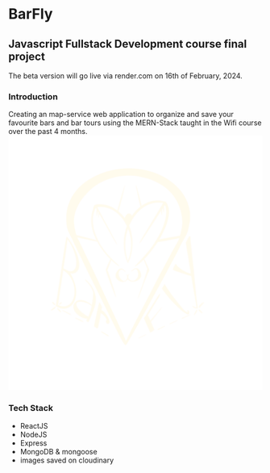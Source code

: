 # BarFly
## Javascript Fullstack Development course final project
The beta version will go live via render.com on 16th of February, 2024.
### Introduction
Creating an map-service web application to organize and save your favourite bars and bar tours using the MERN-Stack taught in the Wifi course over the past 4 months.
![BarFly Logo](BarFly-frontend/BarFly/src/assets/BarFlyLogo%20light.png)
### Tech Stack
- ReactJS
- NodeJS
- Express
- MongoDB & mongoose
- images saved on cloudinary
